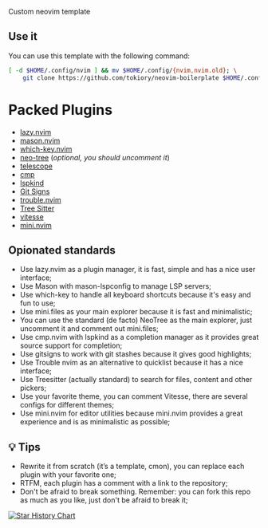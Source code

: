 Custom neovim template

## Use it
You can use this template with the following command:

```bash
[ -d $HOME/.config/nvim ] && mv $HOME/.config/{nvim,nvim.old}; \
    git clone https://github.com/tokiory/neovim-boilerplate $HOME/.config/nvim
```


# Packed Plugins

- [lazy.nvim](https://github.com/folke/lazy.nvim)
- [mason.nvim](https://github.com/williamboman/mason.nvim)
- [which-key.nvim](https://github.com/folke/which-key.nvim)
- [neo-tree](https://github.com/nvim-tree/nvim-tree.lua) (*optional, you should uncomment it*)
- [telescope](https://github.com/nvim-telescope/telescope.nvim)
- [cmp](https://github.com/hrsh7th/nvim-cmp)
- [lspkind](https://github.com/onsails/lspkind.nvim)
- [Git Signs](https://github.com/lewis6991/gitsigns.nvim)
- [trouble.nvim](https://github.com/folke/trouble.nvim)
- [Tree Sitter](https://github.com/tree-sitter/tree-sitter)
- [vitesse](https://github.com/2nthony/vitesse.nvim)
- [mini.nvim](https://github.com/echasnovski/mini.nvim)

## Opionated standards
- Use lazy.nvim as a plugin manager, it is fast, simple and has a nice user interface;
- Use Mason with mason-lspconfig to manage LSP servers;
- Use which-key to handle all keyboard shortcuts because it's easy and fun to use;
- Use mini.files as your main explorer because it is fast and minimalistic;
- You can use the standard (de facto) NeoTree as the main explorer, just uncomment it and comment out mini.files;
- Use cmp.nvim with lspkind as a completion manager as it provides great source support for completion;
- Use gitsigns to work with git stashes because it gives good highlights;
- Use Trouble nvim as an alternative to quicklist because it has a nice interface;
- Use Treesitter (actually standard) to search for files, content and other pickers;
- Use your favorite theme, you can comment Vitesse, there are several configs for different themes;
- Use mini.nvim for editor utilities because mini.nvim provides a great experience and is as minimalistic as possible;

## 💡 Tips
- Rewrite it from scratch (it’s a template, cmon), you can replace each plugin with your favorite one;
- RTFM, each plugin has a comment with a link to the repository;
- Don't be afraid to break something. Remember: you can fork this repo as much as you like, just don't be afraid to break it;

[![Star History Chart](https://api.star-history.com/svg?repos=tokiory/neovim-boilerplate&type=Date)](https://star-history.com/#tokiory/neovim-boilerplate&Date)
